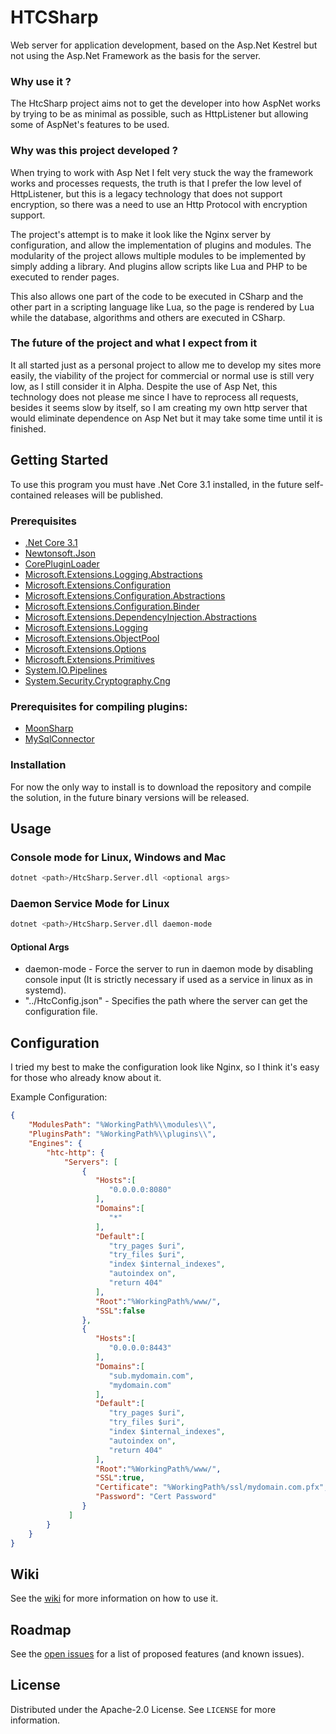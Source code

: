 # HTCSharp
Web server for application development, based on the Asp.Net Kestrel but not using the Asp.Net Framework as the basis for the server.

### Why use it ?

The HtcSharp project aims not to get the developer into how AspNet works by trying to be as minimal as possible, such as HttpListener but allowing some of AspNet's features to be used.

### Why was this project developed ?

When trying to work with Asp Net I felt very stuck the way the framework works and processes requests, the truth is that I prefer the low level of HttpListener, but this is a legacy technology that does not support encryption, so there was a need to use an Http Protocol with encryption support.

The project's attempt is to make it look like the Nginx server by configuration, and allow the implementation of plugins and modules. The modularity of the project allows multiple modules to be implemented by simply adding a library. And plugins allow scripts like Lua and PHP to be executed to render pages.

This also allows one part of the code to be executed in CSharp and the other part in a scripting language like Lua, so the page is rendered by Lua while the database, algorithms and others are executed in CSharp.

### The future of the project and what I expect from it

It all started just as a personal project to allow me to develop my sites more easily, the viability of the project for commercial or normal use is still very low, as I still consider it in Alpha.
Despite the use of Asp Net, this technology does not please me since I have to reprocess all requests, besides it seems slow by itself, so I am creating my own http server that would eliminate dependence on Asp Net but it may take some time until it is finished.

## Getting Started
To use this program you must have .Net Core 3.1 installed, in the future self-contained releases will be published.

### Prerequisites
*   [.Net Core 3.1](https://dotnet.microsoft.com/download)
*   [Newtonsoft.Json](https://www.nuget.org/packages/Newtonsoft.Json/12.0.2)
*   [CorePluginLoader](https://www.nuget.org/packages/CorePluginLoader/)
*   [Microsoft.Extensions.Logging.Abstractions](https://www.nuget.org/packages/Microsoft.Extensions.Logging.Abstractions/)
*   [Microsoft.Extensions.Configuration](https://www.nuget.org/packages/Microsoft.Extensions.Configuration/)
*   [Microsoft.Extensions.Configuration.Abstractions](https://www.nuget.org/packages/Microsoft.Extensions.Configuration.Abstractions/)
*   [Microsoft.Extensions.Configuration.Binder](https://www.nuget.org/packages/Microsoft.Extensions.Configuration.Binder/)
*   [Microsoft.Extensions.DependencyInjection.Abstractions](https://www.nuget.org/packages/Microsoft.Extensions.DependencyInjection.Abstractions/)
*   [Microsoft.Extensions.Logging](https://www.nuget.org/packages/Microsoft.Extensions.Logging/)
*   [Microsoft.Extensions.ObjectPool](https://www.nuget.org/packages/Microsoft.Extensions.ObjectPool/)
*   [Microsoft.Extensions.Options](https://www.nuget.org/packages/Microsoft.Extensions.Options/)
*   [Microsoft.Extensions.Primitives](https://www.nuget.org/packages/Microsoft.Extensions.Primitives/)
*   [System.IO.Pipelines](https://www.nuget.org/packages/System.IO.Pipelines/)
*   [System.Security.Cryptography.Cng](https://www.nuget.org/packages/System.Security.Cryptography.Cng/)

### Prerequisites for compiling plugins:
*   [MoonSharp](https://www.nuget.org/packages/MoonSharp/)
*   [MySqlConnector](https://www.nuget.org/packages/MySqlConnector/)

### Installation
For now the only way to install is to download the repository and compile the solution, in the future binary versions will be released.

## Usage

### Console mode for Linux, Windows and Mac
```sh
dotnet <path>/HtcSharp.Server.dll <optional args>
```

### Daemon Service Mode for Linux
```sh
dotnet <path>/HtcSharp.Server.dll daemon-mode
```

#### Optional Args
*   daemon-mode - Force the server to run in daemon mode by disabling console input (It is strictly necessary if used as a service in linux as in systemd).
*   "../HtcConfig.json" - Specifies the path where the server can get the configuration file.

## Configuration

I tried my best to make the configuration look like Nginx, so I think it's easy for those who already know about it.

Example Configuration:
```json
{
    "ModulesPath": "%WorkingPath%\\modules\\",
    "PluginsPath": "%WorkingPath%\\plugins\\",
    "Engines": {
        "htc-http": {
            "Servers": [
                {
                   "Hosts":[
                      "0.0.0.0:8080"
                   ],
                   "Domains":[
                      "*"
                   ],
                   "Default":[
                      "try_pages $uri",
                      "try_files $uri",
                      "index $internal_indexes",
                      "autoindex on",
                      "return 404"
                   ],
                   "Root":"%WorkingPath%/www/",
                   "SSL":false
                },
                {
                   "Hosts":[
                      "0.0.0.0:8443"
                   ],
                   "Domains":[
                      "sub.mydomain.com",
                      "mydomain.com"
                   ],
                   "Default":[
                      "try_pages $uri",
                      "try_files $uri",
                      "index $internal_indexes",
                      "autoindex on",
                      "return 404"
                   ],
                   "Root":"%WorkingPath%/www/",
                   "SSL":true,
                   "Certificate": "%WorkingPath%/ssl/mydomain.com.pfx",
                   "Password": "Cert Password"
                }
             ]
        }
    }
}
```

## Wiki
See the [wiki](https://github.com/jpdante/HtcSharp/wiki) for more information on how to use it.

## Roadmap
See the [open issues](https://github.com/jpdante/HtcSharp/issues) for a list of proposed features (and known issues).

## License
Distributed under the Apache-2.0 License. See `LICENSE` for more information.
